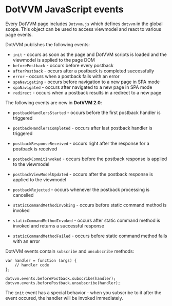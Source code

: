 # DotVVM JavaScript events

Every DotVVM page includes `Dotvvm.js` which defines `dotvvm` in the global scope. This object can be used to access viewmodel and react to various page events.

DotVVM publishes the following events:

* `init` - occurs as soon as the page and DotVVM scripts is loaded and the viewmodel is applied to the page DOM
* `beforePostback` - occurs before every postback
* `afterPostback` - occurs after a postback is completed successfully
* `error` - occurs when a postback fails with an error
* `spaNavigating` - occurs before navigation to a new page in SPA mode
* `spaNavigated` - occurs after navigated to a new page in SPA mode
* `redirect` - occurs when a postback results in a redirect to a new page

The following events are new in **DotVVM 2.0**:

* `postbackHandlersStarted` - occurs before the first postback handler is triggered
* `postbackHandlersCompleted` - occurs after last postback handler is triggered
* `postbackResponseReceived` - occurs right after the response for a postback is received
* `postbackCommitInvoked` - occurs before the postback response is applied to the viewmodel
* `postbackViewModelUpdated` - occurs after the postback response is applied to the viewmodel
* `postbackRejected` - occurs whenever the postback processing is cancelled

* `staticCommandMethodInvoking` - occurs before static command method is invoked
* `staticCommandMethodInvoked` - occurs after static command method is invoked and returns a successful response
* `staticCommandMethodFailed` - occurs before static command method fails with an error

DotVVM events contain `subscribe` and `unsubscribe` methods:

```JS
var handler = function (args) {
    // handler code
};

dotvvm.events.beforePostback.subscribe(handler);
dotvvm.events.beforePostback.unsubscribe(handler);
```

The `init` event has a special behavior - when you subscribe to it after the event occured, the handler will be invoked immediately.